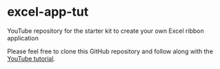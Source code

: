 # excel-app-tut
YouTube repository for the starter kit to create your own Excel ribbon application

Please feel free to clone this GitHub repository and follow along with the [YouTube tutorial](https://www.youtube.com/watch?v=K6pRl7XHBAU).
